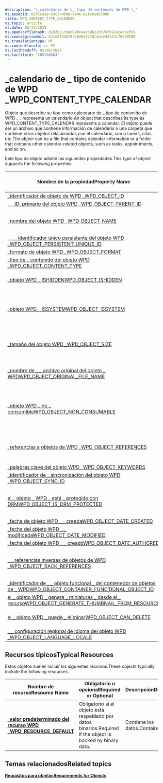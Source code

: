 ```yaml
---
description: '\_calendario de \_ tipo de contenido de WPD \_'
ms.assetid: b5fccaa8-03c7-4998-be46-82fc6aeb308b
title: WPD_CONTENT_TYPE_CALENDAR
ms.topic: article
ms.date: 05/31/2018
ms.openlocfilehash: d202b21c0ac690c4a0b9621b876f6926c4c0efe5
ms.sourcegitcommit: 831e8f3db78ab820e1710cede244553c70e50500
ms.translationtype: MT
ms.contentlocale: es-ES
ms.lasthandoff: 01/08/2021
ms.locfileid: "105706863"
---
```

# <a name="wpd_content_type_calendar"></a><span data-ttu-id="e7d66-103">\_calendario de \_ tipo de contenido de WPD \_</span><span class="sxs-lookup"><span data-stu-id="e7d66-103">WPD\_CONTENT\_TYPE\_CALENDAR</span></span>

<span data-ttu-id="e7d66-104">Objeto que describe su tipo como calendario de \_ tipo de contenido de WPD \_ \_ representa un calendario.</span><span class="sxs-lookup"><span data-stu-id="e7d66-104">An object that describes its type as WPD\_CONTENT\_TYPE\_CALENDAR represents a calendar.</span></span> <span data-ttu-id="e7d66-105">El objeto puede ser un archivo que contiene información de calendario o una carpeta que contiene otros objetos relacionados con el calendario, como tareas, citas, etc.</span><span class="sxs-lookup"><span data-stu-id="e7d66-105">The object can be a file that contains calendar information or a folder that contains other calendar-related objects, such as tasks, appointments, and so on.</span></span>

<span data-ttu-id="e7d66-106">Este tipo de objeto admite las siguientes propiedades.</span><span class="sxs-lookup"><span data-stu-id="e7d66-106">This type of object supports the following properties.</span></span>



| <span data-ttu-id="e7d66-107">Nombre de la propiedad</span><span class="sxs-lookup"><span data-stu-id="e7d66-107">Property Name</span></span>                                                                                                         | <span data-ttu-id="e7d66-108">Obligatorio u opcional</span><span class="sxs-lookup"><span data-stu-id="e7d66-108">Required or Optional</span></span>                                                  |
|-----------------------------------------------------------------------------------------------------------------------|-----------------------------------------------------------------------|
| [<span data-ttu-id="e7d66-109">\_identificador de objeto de WPD \_</span><span class="sxs-lookup"><span data-stu-id="e7d66-109">WPD\_OBJECT\_ID</span></span>](object-properties.md)                                                                | <span data-ttu-id="e7d66-110">Obligatorio.</span><span class="sxs-lookup"><span data-stu-id="e7d66-110">Required.</span></span>                                                             |
| [<span data-ttu-id="e7d66-111">\_ \_ ID. primario del objeto WPD \_</span><span class="sxs-lookup"><span data-stu-id="e7d66-111">WPD\_OBJECT\_PARENT\_ID</span></span>](object-properties.md)                                                 | <span data-ttu-id="e7d66-112">Obligatorio.</span><span class="sxs-lookup"><span data-stu-id="e7d66-112">Required.</span></span>                                                             |
| [<span data-ttu-id="e7d66-113">\_nombre del objeto WPD \_</span><span class="sxs-lookup"><span data-stu-id="e7d66-113">WPD\_OBJECT\_NAME</span></span>](object-properties.md)                                                            | <span data-ttu-id="e7d66-114">Es obligatorio si el objeto representa un archivo.</span><span class="sxs-lookup"><span data-stu-id="e7d66-114">Required if the object represents a file.</span></span>                             |
| [<span data-ttu-id="e7d66-115">\_ \_ \_ identificador único persistente del objeto WPD \_</span><span class="sxs-lookup"><span data-stu-id="e7d66-115">WPD\_OBJECT\_PERSISTENT\_UNIQUE\_ID</span></span>](object-properties.md)                          | <span data-ttu-id="e7d66-116">Obligatorio.</span><span class="sxs-lookup"><span data-stu-id="e7d66-116">Required.</span></span>                                                             |
| [<span data-ttu-id="e7d66-117">\_formato de objeto WPD \_</span><span class="sxs-lookup"><span data-stu-id="e7d66-117">WPD\_OBJECT\_FORMAT</span></span>](object-properties.md)                                                        | <span data-ttu-id="e7d66-118">Obligatorio.</span><span class="sxs-lookup"><span data-stu-id="e7d66-118">Required.</span></span>                                                             |
| [<span data-ttu-id="e7d66-119">\_tipo de \_ contenido del objeto WPD \_</span><span class="sxs-lookup"><span data-stu-id="e7d66-119">WPD\_OBJECT\_CONTENT\_TYPE</span></span>](object-properties.md)                                           | <span data-ttu-id="e7d66-120">Obligatorio.</span><span class="sxs-lookup"><span data-stu-id="e7d66-120">Required.</span></span>                                                             |
| [<span data-ttu-id="e7d66-121">\_objeto WPD \_ ISHIDDEN</span><span class="sxs-lookup"><span data-stu-id="e7d66-121">WPD\_OBJECT\_ISHIDDEN</span></span>](object-properties.md)                                                    | <span data-ttu-id="e7d66-122">Es obligatorio si el objeto está oculto.</span><span class="sxs-lookup"><span data-stu-id="e7d66-122">Required if the object is hidden.</span></span>                                     |
| [<span data-ttu-id="e7d66-123">\_objeto WPD \_ ISSYSTEM</span><span class="sxs-lookup"><span data-stu-id="e7d66-123">WPD\_OBJECT\_ISSYSTEM</span></span>](object-properties.md)                                                    | <span data-ttu-id="e7d66-124">Obligatorio si el objeto es un objeto del sistema (representa un archivo del sistema).</span><span class="sxs-lookup"><span data-stu-id="e7d66-124">Required if the object is a system object (represents a system file).</span></span> |
| [<span data-ttu-id="e7d66-125">\_tamaño del objeto WPD \_</span><span class="sxs-lookup"><span data-stu-id="e7d66-125">WPD\_OBJECT\_SIZE</span></span>](object-properties.md)                                                            | <span data-ttu-id="e7d66-126">Obligatorio si el objeto tiene al menos un recurso.</span><span class="sxs-lookup"><span data-stu-id="e7d66-126">Required if the object has at least one resource.</span></span>                     |
| [<span data-ttu-id="e7d66-127">\_nombre de \_ \_ archivo original del objeto \_ WPD</span><span class="sxs-lookup"><span data-stu-id="e7d66-127">WPD\_OBJECT\_ORIGINAL\_FILE\_NAME</span></span>](object-properties.md)                              | <span data-ttu-id="e7d66-128">Es obligatorio si el objeto representa un archivo.</span><span class="sxs-lookup"><span data-stu-id="e7d66-128">Required if the object represents a file.</span></span>                             |
| [<span data-ttu-id="e7d66-129">\_objeto WPD \_ no \_ consumible</span><span class="sxs-lookup"><span data-stu-id="e7d66-129">WPD\_OBJECT\_NON\_CONSUMABLE</span></span>](object-properties.md)                                       | <span data-ttu-id="e7d66-130">Se recomienda si el objeto no está diseñado para su consumo por parte del dispositivo.</span><span class="sxs-lookup"><span data-stu-id="e7d66-130">Recommended if the object is not meant for consumption by the device.</span></span> |
| [<span data-ttu-id="e7d66-131">\_referencias a objetos de WPD \_</span><span class="sxs-lookup"><span data-stu-id="e7d66-131">WPD\_OBJECT\_REFERENCES</span></span>](object-properties.md)                                                | <span data-ttu-id="e7d66-132">Obligatorio si el objeto tiene referencias a otros objetos.</span><span class="sxs-lookup"><span data-stu-id="e7d66-132">Required if the object has references to other objects.</span></span>               |
| [<span data-ttu-id="e7d66-133">\_palabras clave del objeto WPD \_</span><span class="sxs-lookup"><span data-stu-id="e7d66-133">WPD\_OBJECT\_KEYWORDS</span></span>](object-properties.md)                                                    | <span data-ttu-id="e7d66-134">Opcional.</span><span class="sxs-lookup"><span data-stu-id="e7d66-134">Optional.</span></span>                                                             |
| [<span data-ttu-id="e7d66-135">\_identificador de \_ sincronización del objeto WPD \_</span><span class="sxs-lookup"><span data-stu-id="e7d66-135">WPD\_OBJECT\_SYNC\_ID</span></span>](object-properties.md)                                                     | <span data-ttu-id="e7d66-136">Opcional.</span><span class="sxs-lookup"><span data-stu-id="e7d66-136">Optional.</span></span>                                                             |
| [<span data-ttu-id="e7d66-137">el \_ objeto \_ WPD \_ está \_ protegido con DRM</span><span class="sxs-lookup"><span data-stu-id="e7d66-137">WPD\_OBJECT\_IS\_DRM\_PROTECTED</span></span>](object-properties.md)                                  | <span data-ttu-id="e7d66-138">Obligatorio si el objeto está protegido por la tecnología DRM.</span><span class="sxs-lookup"><span data-stu-id="e7d66-138">Required if the object is protected by DRM technology.</span></span>                |
| [<span data-ttu-id="e7d66-139">\_fecha de objeto WPD \_ \_ creada</span><span class="sxs-lookup"><span data-stu-id="e7d66-139">WPD\_OBJECT\_DATE\_CREATED</span></span>](object-properties.md)                                           | <span data-ttu-id="e7d66-140">Opcional.</span><span class="sxs-lookup"><span data-stu-id="e7d66-140">Optional.</span></span>                                                             |
| [<span data-ttu-id="e7d66-141">\_fecha del objeto WPD \_ \_ modificada</span><span class="sxs-lookup"><span data-stu-id="e7d66-141">WPD\_OBJECT\_DATE\_MODIFIED</span></span>](object-properties.md)                                         | <span data-ttu-id="e7d66-142">Se recomienda su uso.</span><span class="sxs-lookup"><span data-stu-id="e7d66-142">Recommended.</span></span>                                                          |
| [<span data-ttu-id="e7d66-143">\_fecha del objeto WPD \_ \_ creado</span><span class="sxs-lookup"><span data-stu-id="e7d66-143">WPD\_OBJECT\_DATE\_AUTHORED</span></span>](object-properties.md)                                         | <span data-ttu-id="e7d66-144">Opcional.</span><span class="sxs-lookup"><span data-stu-id="e7d66-144">Optional.</span></span>                                                             |
| [<span data-ttu-id="e7d66-145">\_ \_ referencias inversas de objetos de WPD \_</span><span class="sxs-lookup"><span data-stu-id="e7d66-145">WPD\_OBJECT\_BACK\_REFERENCES</span></span>](object-properties.md)                                     | <span data-ttu-id="e7d66-146">Se recomienda si otro objeto hace referencia al objeto.</span><span class="sxs-lookup"><span data-stu-id="e7d66-146">Recommended if the object is referenced by another object.</span></span>            |
| [<span data-ttu-id="e7d66-147">\_identificador de \_ \_ objeto funcional \_ del contenedor de objetos de \_ WPD</span><span class="sxs-lookup"><span data-stu-id="e7d66-147">WPD\_OBJECT\_CONTAINER\_FUNCTIONAL\_OBJECT\_ID</span></span>](object-properties.md)     | <span data-ttu-id="e7d66-148">Opcional.</span><span class="sxs-lookup"><span data-stu-id="e7d66-148">Optional.</span></span>                                                             |
| [<span data-ttu-id="e7d66-149">el \_ objeto WPD \_ genera \_ miniaturas \_ desde el \_ recurso</span><span class="sxs-lookup"><span data-stu-id="e7d66-149">WPD\_OBJECT\_GENERATE\_THUMBNAIL\_FROM\_RESOURCE</span></span>](object-properties.md) | <span data-ttu-id="e7d66-150">Opcional.</span><span class="sxs-lookup"><span data-stu-id="e7d66-150">Optional.</span></span>                                                             |
| [<span data-ttu-id="e7d66-151">el \_ objeto WPD \_ puede \_ eliminar</span><span class="sxs-lookup"><span data-stu-id="e7d66-151">WPD\_OBJECT\_CAN\_DELETE</span></span>](object-properties.md)                                               | <span data-ttu-id="e7d66-152">Obligatorio si el objeto se puede eliminar.</span><span class="sxs-lookup"><span data-stu-id="e7d66-152">Required if the object can be deleted.</span></span>                                |
| [<span data-ttu-id="e7d66-153">\_ \_ configuración regional de idioma del objeto WPD \_</span><span class="sxs-lookup"><span data-stu-id="e7d66-153">WPD\_OBJECT\_LANGUAGE\_LOCALE</span></span>](object-properties.md)                                                                | <span data-ttu-id="e7d66-154">Opcional.</span><span class="sxs-lookup"><span data-stu-id="e7d66-154">Optional.</span></span>                                                             |



 

## <a name="typical-resources"></a><span data-ttu-id="e7d66-155">Recursos típicos</span><span class="sxs-lookup"><span data-stu-id="e7d66-155">Typical Resources</span></span>

<span data-ttu-id="e7d66-156">Estos objetos suelen incluir los siguientes recursos.</span><span class="sxs-lookup"><span data-stu-id="e7d66-156">These objects typically include the following resources.</span></span>



| <span data-ttu-id="e7d66-157">Nombre de recurso</span><span class="sxs-lookup"><span data-stu-id="e7d66-157">Resource Name</span></span>                                          | <span data-ttu-id="e7d66-158">Obligatorio u opcional</span><span class="sxs-lookup"><span data-stu-id="e7d66-158">Required or Optional</span></span>                             | <span data-ttu-id="e7d66-159">Descripción</span><span class="sxs-lookup"><span data-stu-id="e7d66-159">Description</span></span>        |
|--------------------------------------------------------|--------------------------------------------------|--------------------|
| [<span data-ttu-id="e7d66-160">**\_valor predeterminado del recurso WPD \_**</span><span class="sxs-lookup"><span data-stu-id="e7d66-160">**WPD\_RESOURCE\_DEFAULT**</span></span>](wpd-resource-default.md) | <span data-ttu-id="e7d66-161">Obligatorio si el objeto está respaldado por datos binarios.</span><span class="sxs-lookup"><span data-stu-id="e7d66-161">Required if the object is backed by binary data.</span></span> | <span data-ttu-id="e7d66-162">Contiene los datos.</span><span class="sxs-lookup"><span data-stu-id="e7d66-162">Contains the data.</span></span> |



 

## <a name="related-topics"></a><span data-ttu-id="e7d66-163">Temas relacionados</span><span class="sxs-lookup"><span data-stu-id="e7d66-163">Related topics</span></span>

<dl> <dt>

[<span data-ttu-id="e7d66-164">**Requisitos para objetos**</span><span class="sxs-lookup"><span data-stu-id="e7d66-164">**Requirements for Objects**</span></span>](requirements-for-objects.md)
</dt> </dl>

 

 



